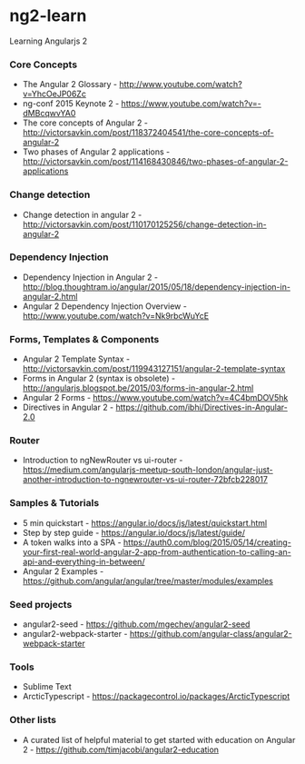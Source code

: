 # ng2-learn
Learning Angularjs 2

### Core Concepts
* The Angular 2 Glossary - http://www.youtube.com/watch?v=YhcOeJP06Zc
* ng-conf 2015 Keynote 2 - https://www.youtube.com/watch?v=-dMBcqwvYA0
* The core concepts of Angular 2 - http://victorsavkin.com/post/118372404541/the-core-concepts-of-angular-2
* Two phases of Angular 2 applications - http://victorsavkin.com/post/114168430846/two-phases-of-angular-2-applications

### Change detection
* Change detection in angular 2 - http://victorsavkin.com/post/110170125256/change-detection-in-angular-2

### Dependency Injection
* Dependency Injection in Angular 2 - http://blog.thoughtram.io/angular/2015/05/18/dependency-injection-in-angular-2.html
* Angular 2 Dependency Injection Overview - http://www.youtube.com/watch?v=Nk9rbcWuYcE

### Forms, Templates & Components
* Angular 2 Template Syntax - http://victorsavkin.com/post/119943127151/angular-2-template-syntax
* Forms in Angular 2 (syntax is obsolete) - http://angularjs.blogspot.be/2015/03/forms-in-angular-2.html
* Angular 2 Forms - https://www.youtube.com/watch?v=4C4bmDOV5hk
* Directives in Angular 2 - https://github.com/ibhi/Directives-in-Angular-2.0

### Router
* Introduction to ngNewRouter vs ui-router -  https://medium.com/angularjs-meetup-south-london/angular-just-another-introduction-to-ngnewrouter-vs-ui-router-72bfcb228017

### Samples & Tutorials
* 5 min quickstart - https://angular.io/docs/js/latest/quickstart.html
* Step by step guide - https://angular.io/docs/js/latest/guide/
* A token walks into a SPA - https://auth0.com/blog/2015/05/14/creating-your-first-real-world-angular-2-app-from-authentication-to-calling-an-api-and-everything-in-between/
* Angular 2 Examples - https://github.com/angular/angular/tree/master/modules/examples

### Seed projects
* angular2-seed - https://github.com/mgechev/angular2-seed
* angular2-webpack-starter - https://github.com/angular-class/angular2-webpack-starter

### Tools
* Sublime Text
 * Arctic​Typescript - https://packagecontrol.io/packages/ArcticTypescript
 
### Other lists
* A curated list of helpful material to get started with education on Angular 2 -  https://github.com/timjacobi/angular2-education
